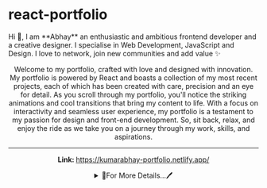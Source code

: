 # react-portfolio


<p>
Hi 👋, I am **Abhay** an enthusiastic and ambitious frontend developer and a creative designer. I specialise in Web Development, JavaScript and Design. I love to network, join new communities and add value ✨


<p align="center">Welcome to my portfolio, crafted with love and designed with innovation. My portfolio is powered by React and boasts a collection of my most recent projects, each of which has been created with care, precision and an eye for detail. As you scroll through my portfolio, you'll notice the striking animations and cool transitions that bring my content to life. With a focus on interactivity and seamless user experience, my portfolio is a testament to my passion for design and front-end development. So, sit back, relax, and enjoy the ride as we take you on a journey through my work, skills, and aspirations.</p>
<hr>
<p align="center"><b> Link: </b><a target="_blank" href='https://kumarabhay-portfolio.netlify.app/'>https://kumarabhay-portfolio.netlify.app/</a></p>

<details align="center">
  <summary>🔭For More Details...🖊️</summary>
🔭 I used libraries like : "aos" , "typewriter-effect", "react-icons" , "animate.css", "react-sound"...
<p>I made components like navbar, footer, sound-player, project-display-section, about-me, go-up-btn, message-me-section.
  
  <h4 align="center" style="color:red">💬Sections:</h4>
<ul type="*" align="center">
  <li><details align="center">
    <summary>🌱Landing Page</summary>
    The landing or home Page has an about section where I used typewriter library to give that typewriter infinte loop effect and then my image and last but not least skill set is displayed.
    </details>
  </li>
  <li><details align="center">
    <summary>🌱Projects Page</summary>
    Welcome to the project page made with React! Here, I am thrilled to showcase three of my projects, each of which has been developed using cutting-edge technologies and with an emphasis on user experience. We've pulled all the data for these projects from our very own API, created with precision and care to ensure the most up-to-date information is available to our users. I  has worked hard to bring you an exceptional viewing experience that's both informative and visually appealing. So, without further ado, let's dive into the world of our projects!
    </details>
  </li>
  <li><details align="center">
    <summary>🌱Contact Page</summary>
    This page is for those who wants to connect with me over social media handles also if you want to send me any message you can and last but not least you can use my mail id to directly send me email.
    </details>
  </li>
  <li><details align="center">
    <summary>🌱About</summary>
    I created the about section within landing page itself so while scrolling on landing page when you will click about it will automatically take you to about section...
    </details>
  </li>
  
</ul>
  

<p>👨‍💻 All of my projects are available at <a href="https://kumarabhay-portfolio.netlify.app/" >[Projects]</a></p>

  <p>💬 Ask me about **Frontend, web development, and React-concepts**</p>

  <p> 📫 Reach me out at <a href="mailto:Abhaycbr07@gmail.com">**Abhaycbr07@gmail.com**</a></p>

</details>
</p>
